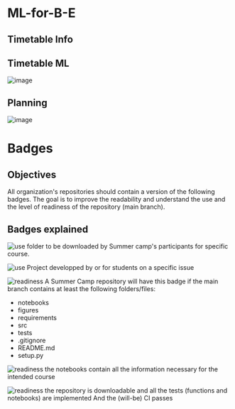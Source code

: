 # ML-for-B-E

## Timetable Info

## Timetable ML
![image](https://user-images.githubusercontent.com/9529168/181918450-24de40e6-e433-4383-8636-7b401e9ab05c.png)

## Planning

![image](https://user-images.githubusercontent.com/9529168/182020072-a9593b83-ca2f-4b8c-8e32-19fecda9e68b.png)

# Badges

## Objectives

All organization's repositories should contain a version of the following badges. The goal is to improve the readability and understand the use and the level of readiness of the repository (main branch).

## Badges explained

![use](https://img.shields.io/badge/use-Summer%20Camp-green) folder to be downloaded by Summer camp's participants for specific course.

![use](https://img.shields.io/badge/use-Project-green) Project developped by or for students on a specific issue

![readiness](https://img.shields.io/badge/readiness-initialization-red) A Summer Camp repository will have this badge if the main branch contains at least the following folders/files:

- notebooks
- figures
- requirements
- src
- tests
- .gitignore
- README.md
- setup.py

![readiness](https://img.shields.io/badge/readiness-downloadable-red) the notebooks contain all the information necessary for the intended course

![readiness](https://img.shields.io/badge/readiness-fully%20implemented-red) the repository is downloadable and all the tests (functions and notebooks) are implemented And the (will-be) CI passes
